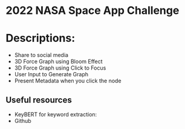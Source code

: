 # 2022 NASA Space App Challenge
# Descriptions:
- Share to social media
- 3D Force Graph using Bloom Effect
- 3D Force Graph using Click to Focus
- User Input to Generate Graph
- Present Metadata when you click the node

## Useful resources
- KeyBERT for keyword extraction: 
- Github 